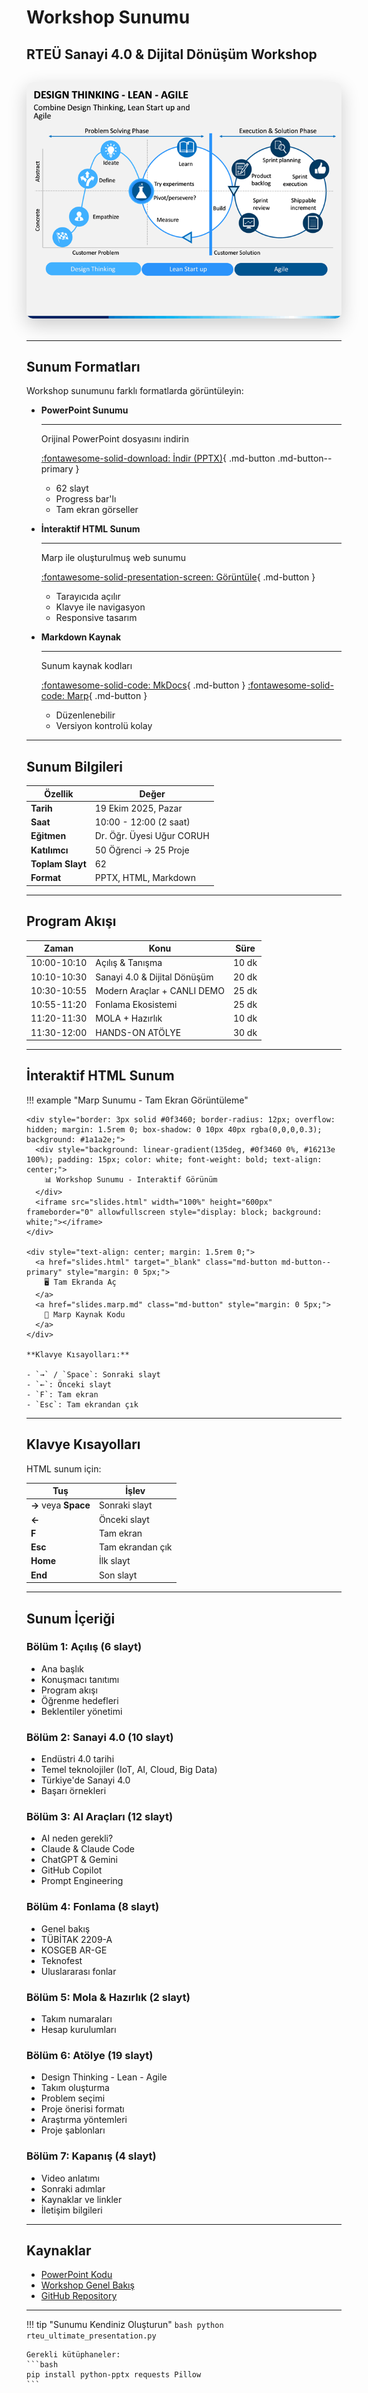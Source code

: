 # Workshop Sunumu

## RTEÜ Sanayi 4.0 & Dijital Dönüşüm Workshop

<div style="text-align: center; margin: 2rem 0;">
  <img src="../design-thinking-lean-agile-slide1.png" alt="Workshop" style="max-width: 100%; border-radius: 10px; box-shadow: 0 10px 30px rgba(0,0,0,0.2);">
</div>

---

## Sunum Formatları

Workshop sunumunu farklı formatlarda görüntüleyin:

<div class="grid cards" markdown>

-   **PowerPoint Sunumu**

    ---

    Orijinal PowerPoint dosyasını indirin

    [:fontawesome-solid-download: İndir (PPTX)](../../rteu-sanayi40-dijital-donusum-workshop-2025.pptx){ .md-button .md-button--primary }

    - 62 slayt
    - Progress bar'lı
    - Tam ekran görseller

-   **İnteraktif HTML Sunum**

    ---

    Marp ile oluşturulmuş web sunumu

    [:fontawesome-solid-presentation-screen: Görüntüle](slides.html){ .md-button }

    - Tarayıcıda açılır
    - Klavye ile navigasyon
    - Responsive tasarım

-   **Markdown Kaynak**

    ---

    Sunum kaynak kodları

    [:fontawesome-solid-code: MkDocs](slides.md){ .md-button }
    [:fontawesome-solid-code: Marp](slides.marp.md){ .md-button }

    - Düzenlenebilir
    - Versiyon kontrolü kolay

</div>

---

## Sunum Bilgileri

| Özellik | Değer |
|---------|-------|
| **Tarih** | 19 Ekim 2025, Pazar |
| **Saat** | 10:00 - 12:00 (2 saat) |
| **Eğitmen** | Dr. Öğr. Üyesi Uğur CORUH |
| **Katılımcı** | 50 Öğrenci → 25 Proje |
| **Toplam Slayt** | 62 |
| **Format** | PPTX, HTML, Markdown |

---

## Program Akışı

| Zaman | Konu | Süre |
|-------|------|------|
| 10:00-10:10 | Açılış & Tanışma | 10 dk |
| 10:10-10:30 | Sanayi 4.0 & Dijital Dönüşüm | 20 dk |
| 10:30-10:55 | Modern Araçlar + CANLI DEMO | 25 dk |
| 10:55-11:20 | Fonlama Ekosistemi | 25 dk |
| 11:20-11:30 | MOLA + Hazırlık | 10 dk |
| 11:30-12:00 | HANDS-ON ATÖLYE | 30 dk |

---

## İnteraktif HTML Sunum

!!! example "Marp Sunumu - Tam Ekran Görüntüleme"

    <div style="border: 3px solid #0f3460; border-radius: 12px; overflow: hidden; margin: 1.5rem 0; box-shadow: 0 10px 40px rgba(0,0,0,0.3); background: #1a1a2e;">
      <div style="background: linear-gradient(135deg, #0f3460 0%, #16213e 100%); padding: 15px; color: white; font-weight: bold; text-align: center;">
        📊 Workshop Sunumu - Interaktif Görünüm
      </div>
      <iframe src="slides.html" width="100%" height="600px" frameborder="0" allowfullscreen style="display: block; background: white;"></iframe>
    </div>

    <div style="text-align: center; margin: 1.5rem 0;">
      <a href="slides.html" target="_blank" class="md-button md-button--primary" style="margin: 0 5px;">
        🖥️ Tam Ekranda Aç
      </a>
      <a href="slides.marp.md" class="md-button" style="margin: 0 5px;">
        📄 Marp Kaynak Kodu
      </a>
    </div>

    **Klavye Kısayolları:**

    - `→` / `Space`: Sonraki slayt
    - `←`: Önceki slayt
    - `F`: Tam ekran
    - `Esc`: Tam ekrandan çık

---

## Klavye Kısayolları

HTML sunum için:

| Tuş | İşlev |
|-----|-------|
| **→** veya **Space** | Sonraki slayt |
| **←** | Önceki slayt |
| **F** | Tam ekran |
| **Esc** | Tam ekrandan çık |
| **Home** | İlk slayt |
| **End** | Son slayt |

---

## Sunum İçeriği

### Bölüm 1: Açılış (6 slayt)
- Ana başlık
- Konuşmacı tanıtımı
- Program akışı
- Öğrenme hedefleri
- Beklentiler yönetimi

### Bölüm 2: Sanayi 4.0 (10 slayt)
- Endüstri 4.0 tarihi
- Temel teknolojiler (IoT, AI, Cloud, Big Data)
- Türkiye'de Sanayi 4.0
- Başarı örnekleri

### Bölüm 3: AI Araçları (12 slayt)
- AI neden gerekli?
- Claude & Claude Code
- ChatGPT & Gemini
- GitHub Copilot
- Prompt Engineering

### Bölüm 4: Fonlama (8 slayt)
- Genel bakış
- TÜBİTAK 2209-A
- KOSGEB AR-GE
- Teknofest
- Uluslararası fonlar

### Bölüm 5: Mola & Hazırlık (2 slayt)
- Takım numaraları
- Hesap kurulumları

### Bölüm 6: Atölye (19 slayt)
- Design Thinking - Lean - Agile
- Takım oluşturma
- Problem seçimi
- Proje önerisi formatı
- Araştırma yöntemleri
- Proje şablonları

### Bölüm 7: Kapanış (4 slayt)
- Video anlatımı
- Sonraki adımlar
- Kaynaklar ve linkler
- İletişim bilgileri

---

## Kaynaklar

- [PowerPoint Kodu](../../rteu_ultimate_presentation.py)
- [Workshop Genel Bakış](../workshop/overview.md)
- [GitHub Repository](https://github.com/ucoruh/rteu-sanayi-dijital-donusum)

---

!!! tip "Sunumu Kendiniz Oluşturun"
    ```bash
    python rteu_ultimate_presentation.py
    ```

    Gerekli kütüphaneler:
    ```bash
    pip install python-pptx requests Pillow
    ```
